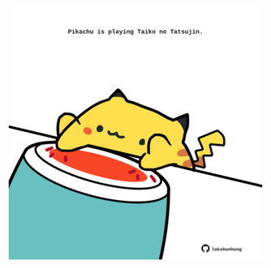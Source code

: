 <!-- built at 07/05/2023, 06:00:52 UTC -->
<p align="center">
  <img width="500" height="500" src="./ReadmeImage.svg">
</p>
